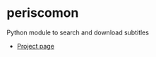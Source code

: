 periscomon
============
Python module to search and download subtitles

* [Project page](https://github.com/MonGMZ/periscope)
